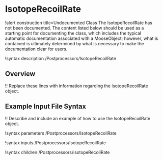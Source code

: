 # IsotopeRecoilRate

!alert construction title=Undocumented Class
The IsotopeRecoilRate has not been documented. The content listed below should be used as a starting point for
documenting the class, which includes the typical automatic documentation associated with a
MooseObject; however, what is contained is ultimately determined by what is necessary to make the
documentation clear for users.

!syntax description /Postprocessors/IsotopeRecoilRate

## Overview

!! Replace these lines with information regarding the IsotopeRecoilRate object.

## Example Input File Syntax

!! Describe and include an example of how to use the IsotopeRecoilRate object.

!syntax parameters /Postprocessors/IsotopeRecoilRate

!syntax inputs /Postprocessors/IsotopeRecoilRate

!syntax children /Postprocessors/IsotopeRecoilRate
